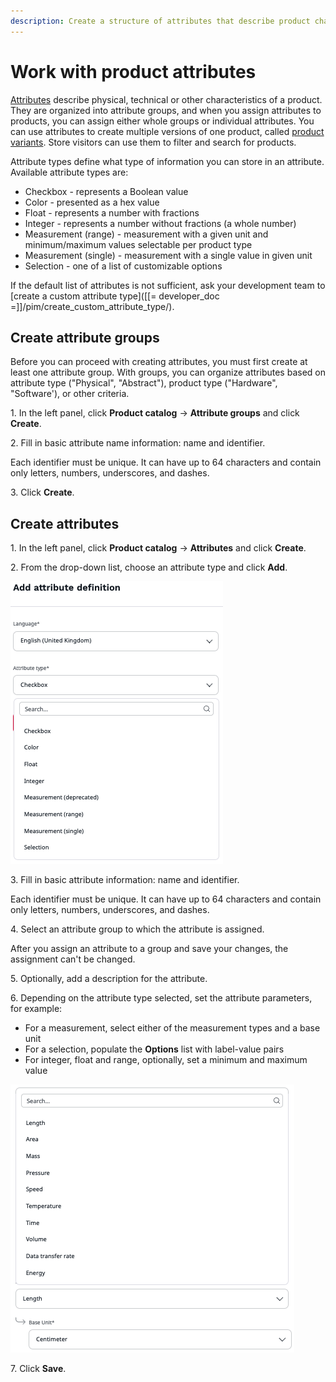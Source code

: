 ```yaml
---
description: Create a structure of attributes that describe product characteristics and help search for products and filter them.
---
```


# Work with product attributes

[Attributes](products.md#attributes) describe physical, technical or other characteristics of a product. 
They are organized into attribute groups, and when you assign attributes to products, you can assign either whole groups or individual attributes.
You can use attributes to create multiple versions of one product, called [product variants](work_with_product_variants.md). 
Store visitors can use them to filter and search for products.

Attribute types define what type of information you can store in an attribute.
Available attribute types are:

- Checkbox - represents a Boolean value
- Color - presented as a hex value
- Float - represents a number with fractions
- Integer - represents a number without fractions (a whole number)
- Measurement (range) - measurement with a given unit and minimum/maximum values selectable per product type
- Measurement (single) - measurement with a single value in given unit
- Selection - one of a list of customizable options

If the default list of attributes is not sufficient, ask your development team to [create a custom attribute type]([[= developer_doc =]]/pim/create_custom_attribute_type/).

## Create attribute groups

Before you can proceed with creating attributes, you must first create at least one attribute group.
With groups, you can organize attributes based on attribute type ("Physical", "Abstract"), product type ("Hardware", "Software'), or other criteria.

1\. In the left panel, click **Product catalog** -> **Attribute groups** and click **Create**.

2\. Fill in basic attribute name information: name and identifier.

Each identifier must be unique. It can have up to 64 characters and contain only letters, numbers, underscores, and dashes.

3\. Click **Create**. 

## Create attributes

1\. In the left panel, click **Product catalog** -> **Attributes** and click **Create**.

2\. From the drop-down list, choose an attribute type and click **Add**.

![Attribute types](img/attribute_types.png "Attribute types")

3\. Fill in basic attribute information: name and identifier.

Each identifier must be unique. It can have up to 64 characters and contain only letters, numbers, underscores, and dashes.

4\. Select an attribute group to which the attribute is assigned. 

After you assign an attribute to a group and save your changes, the assignment can't be changed.

5\. Optionally, add a description for the attribute.

6\. Depending on the attribute type selected, set the attribute parameters, for example:

- For a measurement, select either of the measurement types and a base unit
- For a selection, populate the **Options** list with label-value pairs
- For integer, float and range, optionally, set a minimum and maximum value

![Measurement types](img/measurement_types.png "Measurement types")

7\. Click **Save**.